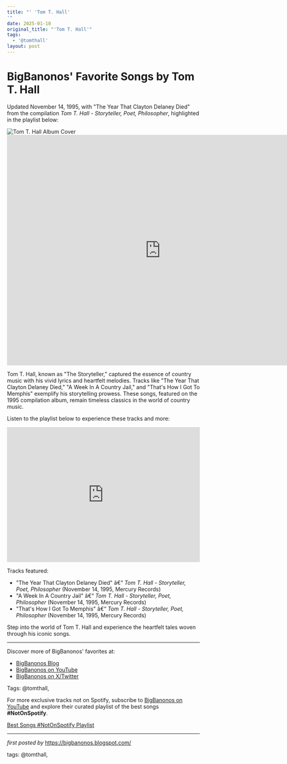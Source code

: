 ```yaml
---
title: "' 'Tom T. Hall'
'"
date: 2025-01-10
original_title: "'Tom T. Hall'"
tags:
  - '@tomthall'
layout: post
---
```

<div class="post-title"> <h1>BigBanonos' Favorite Songs by Tom T. Hall</h1>
</div>
<p>Updated November 14, 1995, with "The Year That Clayton Delaney Died" from the compilation <i>Tom T. Hall - Storyteller, Poet, Philosopher</i>, highlighted in the playlist below:</p>
<div class="post-image"> <img src="https://savingcountrymusic.com/wp-content/uploads/2021/08/tom-t-hall.jpg" alt="Tom T. Hall Album Cover">
</div>
<iframe width="801" height="601" src="https://www.youtube.com/embed/yUPqASrmeYs" title="Tom T. Hall - A Week In A Country Jail 1970" frameborder="0" allow="accelerometer; autoplay; clipboard-write; encrypted-media; gyroscope; picture-in-picture; web-share" referrerpolicy="strict-origin-when-cross-origin" allowfullscreen></iframe>
<br />
<p>Tom T. Hall, known as "The Storyteller," captured the essence of country music with his vivid lyrics and heartfelt melodies. Tracks like "The Year That Clayton Delaney Died," "A Week In A Country Jail," and "That's How I Got To Memphis" exemplify his storytelling prowess. These songs, featured on the 1995 compilation album, remain timeless classics in the world of country music.</p>
<p>Listen to the playlist below to experience these tracks and more:</p>
<div class="spotify-embed"> <iframe src="https://open.spotify.com/embed/playlist/6H93OYGEv2385d7XKtpJFU?utm_source=generator" width="100%" height="352" frameBorder="0" allowfullscreen="" allow="autoplay; clipboard-write; encrypted-media; fullscreen; picture-in-picture" loading="lazy"></iframe>
</div>
<p>Tracks featured:</p>
<ul> <li>"The Year That Clayton Delaney Died" â€“ <i>Tom T. Hall - Storyteller, Poet, Philosopher</i> (November 14, 1995, Mercury Records)</li> <li>"A Week In A Country Jail" â€“ <i>Tom T. Hall - Storyteller, Poet, Philosopher</i> (November 14, 1995, Mercury Records)</li> <li>"That's How I Got To Memphis" â€“ <i>Tom T. Hall - Storyteller, Poet, Philosopher</i> (November 14, 1995, Mercury Records)</li>
</ul>
<p>Step into the world of Tom T. Hall and experience the heartfelt tales woven through his iconic songs.</p>
<hr>
<div class="post-footer"> <p>Discover more of BigBanonos' favorites at:</p> <ul> <li><a href="https://bigbanonos.blogspot.com/" target="_blank">BigBanonos Blog</a></li> <li><a href="https://www.youtube.com/@BigBanonos" target="_blank">BigBanonos on YouTube</a></li> <li><a href="https://x.com/bigbanonos" target="_blank">BigBanonos on X/Twitter</a></li> </ul>
</div>
<div class="post-tags"> Tags: @tomthall,
</div>


<!--Subscribe and Playlist Links-->
<div>
    <p>For more exclusive tracks not on Spotify, subscribe to <a href="https://www.youtube.com/@BigBanonos" target="_blank">BigBanonos on YouTube</a> and explore their curated playlist of the best songs <strong>#NotOnSpotify</strong>.</p>
    <p><a href="https://www.youtube.com/playlist?list=PLtuNtuTatqI0kFahUCbtbfenC_ET5O_tr" target="_blank">Best Songs #NotOnSpotify Playlist<br /></a></p></div>

<hr />

<p><em>first posted by</em> <a href="https://bigbanonos.blogspot.com/" rel="noopener" target="_new">https://bigbanonos.blogspot.com/</a></p>

<p>tags: @tomthall,</p>

